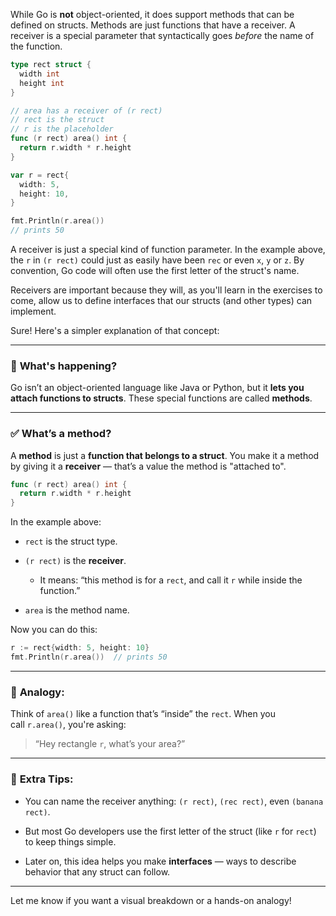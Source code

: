 While Go is **not** object-oriented, it does support methods that can be defined on structs. Methods are just functions that have a receiver. A receiver is a special parameter that syntactically goes _before_ the name of the function.

```go
type rect struct {
  width int
  height int
}

// area has a receiver of (r rect)
// rect is the struct
// r is the placeholder
func (r rect) area() int {
  return r.width * r.height
}

var r = rect{
  width: 5,
  height: 10,
}

fmt.Println(r.area())
// prints 50
```

A receiver is just a special kind of function parameter. In the example above, the `r` in `(r rect)` could just as easily have been `rec` or even `x`, `y` or `z`. By convention, Go code will often use the first letter of the struct's name.

Receivers are important because they will, as you'll learn in the exercises to come, allow us to define interfaces that our structs (and other types) can implement.

Sure! Here's a simpler explanation of that concept:

---

### 🧠 **What's happening?**

Go isn’t an object-oriented language like Java or Python, but it **lets you attach functions to structs**. These special functions are called **methods**.

---

### ✅ **What’s a method?**

A **method** is just a **function that belongs to a struct**. You make it a method by giving it a **receiver** — that’s a value the method is "attached to".

```go
func (r rect) area() int {
  return r.width * r.height
}
```

In the example above:

- `rect` is the struct type.
    
- `(r rect)` is the **receiver**.
    
    - It means: “this method is for a `rect`, and call it `r` while inside the function.”
        
- `area` is the method name.
    

Now you can do this:

```go
r := rect{width: 5, height: 10}
fmt.Println(r.area())  // prints 50
```

---

### 🔁 **Analogy:**

Think of `area()` like a function that’s “inside” the `rect`. When you call `r.area()`, you're asking:

> “Hey rectangle `r`, what’s your area?”

---

### 📝 **Extra Tips:**

- You can name the receiver anything: `(r rect)`, `(rec rect)`, even `(banana rect)`.
    
- But most Go developers use the first letter of the struct (like `r` for `rect`) to keep things simple.
    
- Later on, this idea helps you make **interfaces** — ways to describe behavior that any struct can follow.
    

---

Let me know if you want a visual breakdown or a hands-on analogy!